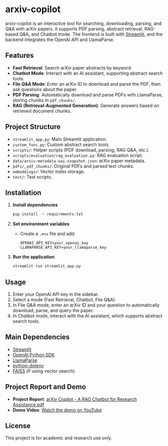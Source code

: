 # arxiv-copilot

arxiv-copilot is an interactive tool for searching, downloading, parsing, and Q&A with arXiv papers. It supports PDF parsing, abstract retrieval, RAG-based Q&A, and Chatbot mode. The frontend is built with [Streamlit](https://streamlit.io/), and the backend integrates the OpenAI API and LlamaParse.

## Features

- **Fast Retrieval**: Search arXiv paper abstracts by keyword.
- **Chatbot Mode**: Interact with an AI assistant, supporting abstract search tools.
- **File Q&A Mode**: Enter an arXiv ID to download and parse the PDF, then ask questions about the paper.
- **PDF Parsing**: Automatically download and parse PDFs with LlamaParse, storing chunks in `pdf_chunks/`.
- **RAG (Retrieval-Augmented Generation)**: Generate answers based on retrieved document chunks.

## Project Structure

- `streamlit_app.py`: Main Streamlit application.
- `custom_func.py`: Custom abstract search tools.
- `scripts/`: Helper scripts (PDF download, parsing, RAG Q&A, etc.).
- `scripts/evaluation/rag_evaluation.py`: RAG evaluation script.
- `data/arxiv-metadata-oai-snapshot.json`: arXiv paper metadata.
- `pdfs/`, `pdf_chunks/`: Original PDFs and parsed text chunks.
- `embeddings/`: Vector index storage.
- `test/`: Test scripts.

## Installation

1. **Install dependencies**
    ```sh
    pip install -r requirements.txt
    ```

2. **Set environment variables**
    - Create a `.env` file and add:
      ```
      OPENAI_API_KEY=your_openai_key
      LLAMAPARSE_API_KEY=your_llamaparse_key
      ```

3. **Run the application**
    ```sh
    streamlit run streamlit_app.py
    ```

## Usage

1. Enter your OpenAI API key in the sidebar.
2. Select a mode (Fast Retrieval, Chatbot, File Q&A).
3. In File Q&A mode, enter an arXiv ID and your question to automatically download, parse, and query the paper.
4. In Chatbot mode, interact with the AI assistant, which supports abstract search tools.

## Main Dependencies

- [Streamlit](https://streamlit.io/)
- [OpenAI Python SDK](https://github.com/openai/openai-python)
- [LlamaParse](https://github.com/run-llama/llama_parse)
- [python-dotenv](https://github.com/theskumar/python-dotenv)
- [FAISS](https://github.com/facebookresearch/faiss) (if using vector search)

## Project Report and Demo

- **Project Report**: [arXiv Copilot - A RAG Chatbot for Research Assistance.pdf](https://github.com/chrisluo5311/arxiv-copilot/blob/master/arXiv%20Copilot%20-%20A%20RAG%20chatbot%20for%20Research%20Assistance.pdf)
- **Demo Video**: [Watch the demo on YouTube](https://youtu.be/gKjVLPHzCXM)


## License

This project is for academic and research use only.
